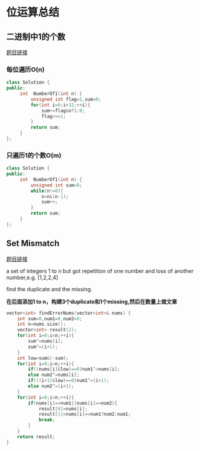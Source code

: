 # 位运算总结
## 二进制中1的个数
[题目链接](https://www.nowcoder.com/practice/8ee967e43c2c4ec193b040ea7fbb10b8?tpId=13&tqId=11164&tPage=1&rp=1&ru=/ta/coding-interviews&qru=/ta/coding-interviews/question-ranking)
### 每位遍历O(n)
```cpp
class Solution {
public:
     int  NumberOf1(int n) {
         unsigned int flag=1,sum=0;
         for(int i=0;i<32;++i){
             sum+=flag&n?1:0;
             flag<<=1;
         }
         return sum;
     }
};
```
### 只遍历1的个数O(m)
```cpp
class Solution {
public:
     int  NumberOf1(int n) {
         unsigned int sum=0;
         while(n!=0){
             n=n&(n-1);
             sum++;
         }
         return sum;
     }
};
```

##  Set Mismatch

[题目链接](https://leetcode-cn.com/problems/set-mismatch/)

a set of integers 1 to n but got repetition of one number and loss of another number,e.g. [1,2,2,4]

find the duplicate and the missing.

**在后面添加1 to n，构建3个duplicate和1个missing,然后在数量上做文章**

```cpp
vector<int> findErrorNums(vector<int>& nums) {
    int sum=0,num1=0,num2=0;
    int n=nums.size();
    vector<int> result(2);
    for(int i=0;i<n;++i){
        sum^=nums[i];
        sum^=(i+1);
    }
    int low=sum&(-sum);
    for(int i=0;i<n;++i){
        if((nums[i]&low)==0)num1^=nums[i];
        else num2^=nums[i];
        if(((i+1)&low)==0)num1^=(i+1);
        else num2^=(i+1);
    }
    for(int i=0;i<n;++i){
        if(nums[i]==num1||nums[i]==num2){
            result[0]=nums[i];
            result[1]=nums[i]==num1?num2:num1;
            break;
        }
    }
    return result;
}
```